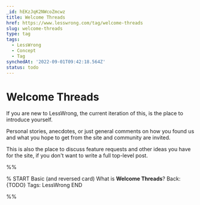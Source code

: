 ```yaml
---
_id: hEKzJqK2NWcoZmcwz
title: Welcome Threads
href: https://www.lesswrong.com/tag/welcome-threads
slug: welcome-threads
type: tag
tags:
  - LessWrong
  - Concept
  - Tag
synchedAt: '2022-09-01T09:42:18.564Z'
status: todo
---
```


# Welcome Threads

If you are new to LessWrong, the current iteration of this, is the place to introduce yourself.

Personal stories, anecdotes, or just general comments on how you found us and what you hope to get from the site and community are invited.

This is also the place to discuss feature requests and other ideas you have for the site, if you don't want to write a full top-level post.


%%

% START
Basic (and reversed card)
What is **Welcome Threads**?
Back: {TODO}
Tags: LessWrong
END
<!--ID: 1663156958858-->


%%
	
